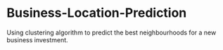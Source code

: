 # Business-Location-Prediction
Using clustering algorithm to predict the best neighbourhoods for a new business investment. 
